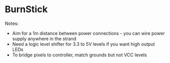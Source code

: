 # BurnStick

Notes:
+ Aim for a 1m distance between power connections - you can wire power supply anywhere in the strand
+ Need a logic level shifter for 3.3 to 5V levels if you want high output LEDs
+ To bridge pixels to controller, match grounds but not VCC levels
